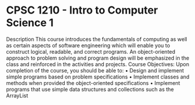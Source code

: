 # CPSC 1210 - Intro to Computer Science 1

Description
This course introduces the fundamentals of computing as well as certain aspects of
software engineering which will enable you to construct logical, readable, and correct
programs. An object-oriented approach to problem solving and program design will be
emphasized in the class and reinforced in the activities and projects.
Course Objectives:
Upon completion of the course, you should be able to:
• Design and implement simple programs based on problem specifications
• Implement classes and methods when provided the object-oriented specifications
• Implement programs that use simple data structures and collections such as the
ArrayList

